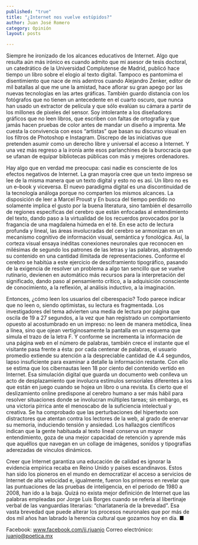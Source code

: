 ```yaml
---
published: "true"
title: "¿Internet nos vuelve estúpidos?"
author: Juan José Romero
category: Opinión
layout: posts

---
```


Siempre he ironizado de los alcances educativos de Internet. Algo que resulta aún más irónico es cuando admito que mi asesor de tesis doctoral, un catedrático de la Universidad Complutense de Madrid, publicó hace tiempo un libro sobre el elogio al texto digital. Tampoco es pantomima el disentimiento que nace de mis adentros cuando Alejandro Zenker, editor de mil batallas al que me une la amistad, hace aflorar su gran apego por las nuevas tecnologías en las artes gráficas. También guardo distancia con los fotógrafos que no tienen un antecedente en el cuarto oscuro, que nunca han usado un extractor de película y que sólo evalúan su cámara a partir de los millones de pixeles del sensor. Soy intolerante a los diseñadores gráficos que no leen libros, que escriben con faltas de ortografía y que jamás hacen pruebas de color antes de mandar un diseño a imprenta. Me cuesta la convivencia con esos “artistas” que basan su discurso visual en los filtros de Photoshop e Instagram. Discrepo de las iniciativas que pretenden asumir como un derecho libre y universal el acceso a Internet. Y una vez más regreso a la ironía ante esos parlanchines de la burocracia que se ufanan de equipar bibliotecas públicas con más y mejores ordenadores. 

Hay algo que en verdad me preocupa: casi nadie es consciente de los efectos negativos de Internet. La gran mayoría cree que un texto impreso se lee de la misma manera que un texto digital y esto no es así. Un libro no es un e–book y viceversa. El nuevo paradigma digital es una discontinuidad de la tecnología análoga porque no comparten los mismos alcances. La disposición de leer a Marcel Proust y En busca del tiempo perdido no solamente implica el gusto por la buena literatura, sino también el desarrollo de regiones específicas del cerebro que están enfocadas al entendimiento del texto, dando paso a la virtualidad de los recuerdos provocados por la fragancia de una magdalena húmeda en el té. En ese acto de lectura profunda y lineal, las áreas involucradas del cerebro se armonizan en un mecanismo cognitivo de información visual, semántica y fonológica. Así, la corteza visual ensaya inéditas conexiones neuronales que reconocen en milésimas de segundo los patrones de las letras y las palabras, abstrayendo su contenido en una cantidad ilimitada de representaciones. Conforme el cerebro se habitúa a este ejercicio de desciframiento tipográfico, pasando de la exigencia de resolver un problema a algo tan sencillo que se vuelve rutinario, devienen en automático más recursos para la interpretación del significado, dando paso al pensamiento crítico, a la adquisición consciente de conocimiento, a la reflexión, al análisis inductivo, a la imaginación.

Entonces, ¿cómo leen los usuarios del ciberespacio? Todo parece indicar que no leen o, siendo optimistas, su lectura es fragmentada. Los investigadores del tema advierten una media de lectura por página que oscila de 19 a 27 segundos, a la vez que han registrado un comportamiento opuesto al acostumbrado en un impreso: no leen de manera metódica, línea a línea, sino que ojean vertiginosamente la pantalla en un esquema que simula el trazo de la letra F. Y conforme se incrementa la información de una página web en el número de palabras, también crece el instante que el visitante pasa frente a ésta: por cada centenar de palabras, el usuario promedio extiende su atención a la despreciable cantidad de 4.4 segundos, lapso insuficiente para examinar a detalle la información restante. Con ello se estima que los cibernautas leen 18 por ciento del contenido vertido en Internet. Esa simulación digital que guarda un documento web conlleva un acto de desplazamiento que involucra estímulos sensoriales diferentes a los que están en juego cuando se hojea un libro o una revista. Es cierto que el deslizamiento online predispone al cerebro humano a ser más hábil para resolver situaciones donde se involucran múltiples tareas; sin embargo, es una victoria pírrica ante el menoscabo de la suficiencia intelectual y creativa. Se ha comprobado que las perturbaciones del hipertexto son distractores que atentan contra los lectores de la web, al grado de enervar su memoria, induciendo tensión y ansiedad. Los hallazgos científicos indican que la gente habituada al texto lineal conserva un mayor entendimiento, goza de una mejor capacidad de retención y aprende más que aquéllos que navegan en un collage de imágenes, sonidos y tipografías aderezadas de vínculos dinámicos. 

Creer que Internet garantiza una educación de calidad es ignorar la evidencia empírica recaba en Reino Unido y países escandinavos. Estos han sido los pioneros en el mundo en democratizar el acceso a servicios de Internet de alta velocidad e, igualmente, fueron los primeros en revelar que las puntuaciones de las pruebas de inteligencia, en el periodo de 1980 a 2008, han ido a la baja. Quizá no exista mejor definición de Internet que las palabras empleadas por Jorge Luis Borges cuando se refería al libertinaje verbal de las vanguardias literarias: “charlatanería de la brevedad”. Esa vasta brevedad que puede alterar los procesos neuronales que por más de dos mil años han labrado la herencia cultural que gozamos hoy en día. ■

Facebook: www.facebook.com/jj.rjuanjo
Correo electrónico: juanjo@poetica.mx
